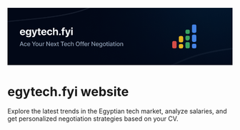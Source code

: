 [![egytech.fyi banner](./.github/assets/banner.png)](https://egytech.fyi)

# egytech.fyi website

Explore the latest trends in the Egyptian tech market, analyze salaries, and get personalized negotiation strategies based on your CV.

